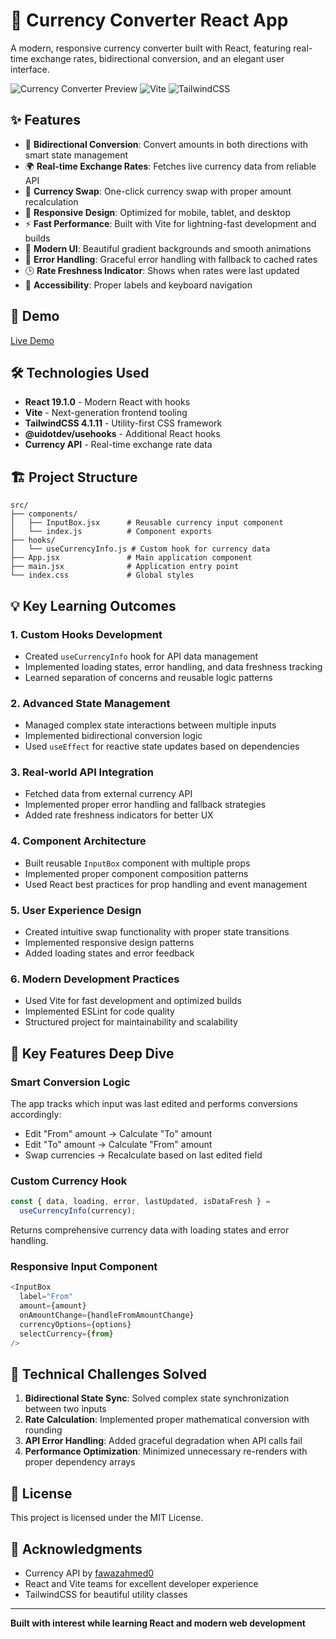 # 💱 Currency Converter React App

A modern, responsive currency converter built with React, featuring real-time exchange rates, bidirectional conversion, and an elegant user interface.

![Currency Converter Preview](https://img.shields.io/badge/React-18+-blue) ![Vite](https://img.shields.io/badge/Vite-Latest-646CFF) ![TailwindCSS](https://img.shields.io/badge/TailwindCSS-3+-06B6D4)

## ✨ Features

- 🔄 **Bidirectional Conversion**: Convert amounts in both directions with smart state management
- 🌍 **Real-time Exchange Rates**: Fetches live currency data from reliable API
- 💫 **Currency Swap**: One-click currency swap with proper amount recalculation
- 📱 **Responsive Design**: Optimized for mobile, tablet, and desktop
- ⚡ **Fast Performance**: Built with Vite for lightning-fast development and builds
- 🎨 **Modern UI**: Beautiful gradient backgrounds and smooth animations
- 🔧 **Error Handling**: Graceful error handling with fallback to cached rates
- 🕒 **Rate Freshness Indicator**: Shows when rates were last updated
- 🎯 **Accessibility**: Proper labels and keyboard navigation

## 🚀 Demo

[Live Demo](#) <!-- Add your deployed link here -->

## 🛠️ Technologies Used

- **React 19.1.0** - Modern React with hooks
- **Vite** - Next-generation frontend tooling
- **TailwindCSS 4.1.11** - Utility-first CSS framework
- **@uidotdev/usehooks** - Additional React hooks
- **Currency API** - Real-time exchange rate data

## 🏗️ Project Structure

```
src/
├── components/
│   ├── InputBox.jsx      # Reusable currency input component
│   └── index.js          # Component exports
├── hooks/
│   └── useCurrencyInfo.js # Custom hook for currency data
├── App.jsx               # Main application component
├── main.jsx              # Application entry point
└── index.css             # Global styles
```

## 💡 Key Learning Outcomes

### 1. Custom Hooks Development

- Created `useCurrencyInfo` hook for API data management
- Implemented loading states, error handling, and data freshness tracking
- Learned separation of concerns and reusable logic patterns

### 2. Advanced State Management

- Managed complex state interactions between multiple inputs
- Implemented bidirectional conversion logic
- Used `useEffect` for reactive state updates based on dependencies

### 3. Real-world API Integration

- Fetched data from external currency API
- Implemented proper error handling and fallback strategies
- Added rate freshness indicators for better UX

### 4. Component Architecture

- Built reusable `InputBox` component with multiple props
- Implemented proper component composition patterns
- Used React best practices for prop handling and event management

### 5. User Experience Design

- Created intuitive swap functionality with proper state transitions
- Implemented responsive design patterns
- Added loading states and error feedback

### 6. Modern Development Practices

- Used Vite for fast development and optimized builds
- Implemented ESLint for code quality
- Structured project for maintainability and scalability

## 🎯 Key Features Deep Dive

### Smart Conversion Logic

The app tracks which input was last edited and performs conversions accordingly:

- Edit "From" amount → Calculate "To" amount
- Edit "To" amount → Calculate "From" amount
- Swap currencies → Recalculate based on last edited field

### Custom Currency Hook

```javascript
const { data, loading, error, lastUpdated, isDataFresh } =
  useCurrencyInfo(currency);
```

Returns comprehensive currency data with loading states and error handling.

### Responsive Input Component

```javascript
<InputBox
  label="From"
  amount={amount}
  onAmountChange={handleFromAmountChange}
  currencyOptions={options}
  selectCurrency={from}
/>
```

## 🧪 Technical Challenges Solved

1. **Bidirectional State Sync**: Solved complex state synchronization between two inputs
2. **Rate Calculation**: Implemented proper mathematical conversion with rounding
3. **API Error Handling**: Added graceful degradation when API calls fail
4. **Performance Optimization**: Minimized unnecessary re-renders with proper dependency arrays

## 📄 License

This project is licensed under the MIT License.

## 🙏 Acknowledgments

- Currency API by [fawazahmed0](https://github.com/fawazahmed0/currency-api)
- React and Vite teams for excellent developer experience
- TailwindCSS for beautiful utility classes

---

**Built with interest while learning React and modern web development**
